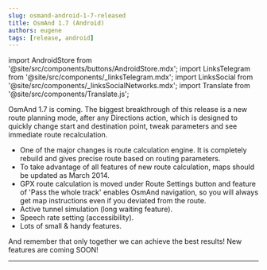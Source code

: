 ```yaml
---
slug: osmand-android-1-7-released
title: OsmAnd 1.7 (Android)
authors: eugene
tags: [release, android]
---
```

import AndroidStore from '@site/src/components/buttons/AndroidStore.mdx';
import LinksTelegram from '@site/src/components/_linksTelegram.mdx';
import LinksSocial from '@site/src/components/_linksSocialNetworks.mdx';
import Translate from '@site/src/components/Translate.js';

OsmAnd 1.7 is coming. The biggest breakthrough of this release is a new route planning mode, after any Directions action, which is designed to quickly change start and destination point, tweak parameters and see immediate route recalculation.

* One of the major changes is route calculation engine. It is completely rebuild and gives precise route based on routing parameters.
* To take advantage of all features of new route calculation, maps should be updated as March 2014.
* GPX route calculation is moved under Route Settings button and feature of 'Pass the whole track' enables OsmAnd navigation, so you will always get map instructions even if you deviated from the route.
* Active tunnel simulation (long waiting feature).
* Speech rate setting (accessibility).
* Lots of small &amp; handy features.

<!--truncate-->

And remember that only together we can achieve the best results!
New features are coming SOON!


____________________________ 

<LinksSocial/>




<LinksTelegram/>
<AndroidStore/>